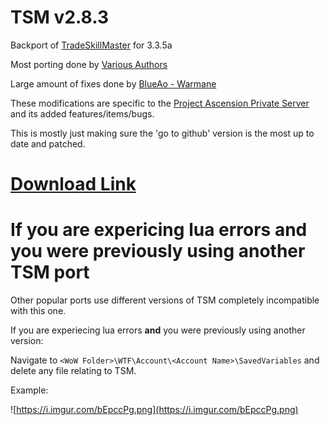 # TSM v2.8.3
Backport of [TradeSkillMaster](https://www.tradeskillmaster.com/) for 3.3.5a

Most porting done by [Various Authors](https://github.com/ajseward/TradeSkillMaster/network/members)

Large amount of fixes done by [BlueAo - Warmane](https://forum.warmane.com/showthread.php?t=412904)

These modifications are specific to the [Project Ascension Private Server](https://ascension.gg/) and its added features/items/bugs.

This is mostly just making sure the 'go to github' version is the most up to date and patched.

# [Download Link](https://github.com/BanditTech/TradeSkillMaster-Ascension/archive/refs/heads/master.zip)

# If you are expericing lua errors and you were previously using another TSM port
Other popular ports use different versions of TSM completely incompatible with this one.

If you are experiecing lua errors **and** you were previously using another version:

Navigate to `<WoW Folder>\WTF\Account\<Account Name>\SavedVariables` and delete any file relating to TSM.

Example:

![https://i.imgur.com/bEpccPg.png](https://i.imgur.com/bEpccPg.png)
